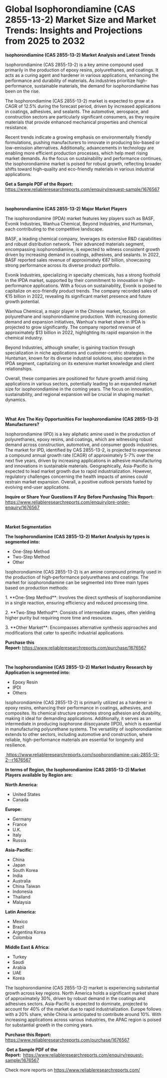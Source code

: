 <p><h1>Global Isophorondiamine (CAS 2855-13-2) Market Size and Market Trends: Insights and Projections from 2025 to 2032</h1></p><p><strong>Isophorondiamine (CAS 2855-13-2) Market Analysis and Latest Trends</strong></p>
<p><p>Isophorondiamine (CAS 2855-13-2) is a key amine compound used primarily in the production of epoxy resins, polyurethanes, and coatings. It acts as a curing agent and hardener in various applications, enhancing the performance and durability of materials. As industries prioritize high-performance, sustainable materials, the demand for isophorondiamine has been on the rise.</p><p>The Isophorondiamine (CAS 2855-13-2) market is expected to grow at a CAGR of 12.5% during the forecast period, driven by increased applications in coatings, adhesives, and sealants. The automotive, aerospace, and construction sectors are particularly significant consumers, as they require materials that provide enhanced mechanical properties and chemical resistance.</p><p>Recent trends indicate a growing emphasis on environmentally friendly formulations, pushing manufacturers to innovate in producing bio-based or low-emission alternatives. Additionally, advancements in technology are enabling more efficient production processes, which help meet rising market demands. As the focus on sustainability and performance continues, the isophorondiamine market is poised for robust growth, reflecting broader shifts toward high-quality and eco-friendly materials in various industrial applications.</p></p>
<p><strong>Get a Sample PDF of the Report:&nbsp;</strong> <a href="https://www.reliableresearchreports.com/enquiry/request-sample/1676567?utm_campaign=3039&utm_medium=2&utm_source=Github&utm_content=ia&utm_term=24032025&utm_id=isophorondiamine-cas-2855-13-2">https://www.reliableresearchreports.com/enquiry/request-sample/1676567</a></p>
<p>&nbsp;</p>
<p><strong>Isophorondiamine (CAS 2855-13-2) Major Market Players</strong></p>
<p><p>The isophorondiamine (IPDA) market features key players such as BASF, Evonik Industries, Wanhua Chemical, Beyond Industries, and Huntsman, each contributing to the competitive landscape. </p><p>BASF, a leading chemical company, leverages its extensive R&D capabilities and robust distribution network. Their advanced materials segment, encompassing isophorondiamine, is expected to witness consistent growth driven by increasing demand in coatings, adhesives, and sealants. In 2022, BASF reported sales revenue of approximately €87 billion, showcasing strong performance across its diverse product portfolio.</p><p>Evonik Industries, specializing in specialty chemicals, has a strong foothold in the IPDA market, supported by their commitment to innovation in high-performance applications. With a focus on sustainability, Evonik is poised to capitalize on eco-friendly product trends. The company recorded sales of €15 billion in 2022, revealing its significant market presence and future growth potential.</p><p>Wanhua Chemical, a major player in the Chinese market, focuses on polyurethane and isophorondiamine production. With increasing domestic demand and expansion initiatives, Wanhua's market share in IPDA is projected to grow significantly. The company reported revenue of approximately $13 billion in 2022, highlighting its rapid expansion in the chemical industry.</p><p>Beyond Industries, although smaller, is gaining traction through specialization in niche applications and customer-centric strategies. Huntsman, known for its diverse industrial solutions, also operates in the IPDA segment, capitalizing on its extensive market knowledge and client relationships.</p><p>Overall, these companies are positioned for future growth amid rising applications in various sectors, potentially leading to an expanded market size for isophorondiamine in the coming years. The focus on innovation, sustainability, and regional expansion will be crucial in shaping market dynamics.</p></p>
<p>&nbsp;</p>
<p><strong>What Are The Key Opportunities For Isophorondiamine (CAS 2855-13-2) Manufacturers?</strong></p>
<p><p>Isophorondiamine (IPD) is a key aliphatic amine used in the production of polyurethanes, epoxy resins, and coatings, which are witnessing robust demand across construction, automotive, and consumer goods industries. The market for IPD, identified by CAS 2855-13-2, is projected to experience a compound annual growth rate (CAGR) of approximately 5-7% over the next five years, driven by increasing applications in adhesive manufacturing and innovations in sustainable materials. Geographically, Asia-Pacific is expected to lead market growth due to rapid industrialization. However, regulatory challenges concerning the health impacts of amines could restrain market expansion. Overall, a positive outlook persists fueled by evolving end-user applications.</p></p>
<p><strong>Inquire or Share Your Questions If Any Before Purchasing This Report:</strong> <a href="https://www.reliableresearchreports.com/enquiry/pre-order-enquiry/1676567?utm_campaign=3039&utm_medium=2&utm_source=Github&utm_content=ia&utm_term=24032025&utm_id=isophorondiamine-cas-2855-13-2">https://www.reliableresearchreports.com/enquiry/pre-order-enquiry/1676567</a></p>
<p>&nbsp;</p>
<p><strong>Market Segmentation</strong></p>
<p><strong>The Isophorondiamine (CAS 2855-13-2) Market Analysis by types is segmented into:</strong></p>
<p><ul><li>One-Step Method</li><li>Two-Step Method</li><li>Other</li></ul></p>
<p><p>Isophorondiamine (CAS 2855-13-2) is an amine compound primarily used in the production of high-performance polyurethanes and coatings. The market for isophorondiamine can be segmented into three main types based on production methods: </p><p>1. **One-Step Method**: Involves the direct synthesis of isophorondiamine in a single reaction, ensuring efficiency and reduced processing time.</p><p>2. **Two-Step Method**: Consists of intermediate stages, often yielding higher purity but requiring more time and resources.</p><p>3. **Other Market**: Encompasses alternative synthesis approaches and modifications that cater to specific industrial applications.</p></p>
<p><strong>Purchase this Report:&nbsp;</strong><a href="https://www.reliableresearchreports.com/purchase/1676567?utm_campaign=3039&utm_medium=2&utm_source=Github&utm_content=ia&utm_term=24032025&utm_id=isophorondiamine-cas-2855-13-2">https://www.reliableresearchreports.com/purchase/1676567</a></p>
<p>&nbsp;</p>
<p><strong>The Isophorondiamine (CAS 2855-13-2) Market Industry Research by Application is segmented into:</strong></p>
<p><ul><li>Epoxy Resin</li><li>IPDI</li><li>Others</li></ul></p>
<p><p>Isophorondiamine (CAS 2855-13-2) is primarily utilized as a hardener in epoxy resins, enhancing their performance in coatings, adhesives, and composites. Its chemical structure promotes strong adhesion and durability, making it ideal for demanding applications. Additionally, it serves as an intermediate in producing isophorone diisocyanate (IPDI), which is essential in manufacturing polyurethane systems. The versatility of isophorondiamine extends to other sectors, including automotive and construction, where reliable, high-performance materials are essential for longevity and resilience.</p></p>
<p><a href="https://www.reliableresearchreports.com/isophorondiamine-cas-2855-13-2--r1676567?utm_campaign=3039&utm_medium=2&utm_source=Github&utm_content=ia&utm_term=24032025&utm_id=isophorondiamine-cas-2855-13-2">&nbsp;https://www.reliableresearchreports.com/isophorondiamine-cas-2855-13-2--r1676567</a></p>
<p><strong>In terms of Region, the Isophorondiamine (CAS 2855-13-2) Market Players available by Region are:</strong></p>
<p>
    <p> <strong> North America: </strong>
        <ul>
            <li>United States</li>
            <li>Canada</li>
        </ul>
        </p> 
    <p> <strong> Europe: </strong>
        <ul>
            <li>Germany</li>
            <li>France</li>
            <li>U.K.</li>
            <li>Italy</li>
            <li>Russia</li>
        </ul>
        </p> 
    <p> <strong> Asia-Pacific: </strong>
        <ul>
            <li>China</li>
            <li>Japan</li>
            <li>South Korea</li>
            <li>India</li>
            <li>Australia</li>
            <li>China Taiwan</li>
            <li>Indonesia</li>
            <li>Thailand</li>
            <li>Malaysia</li>
        </ul>
        </p> 
    <p> <strong> Latin America: </strong>
        <ul>
            <li>Mexico</li>
            <li>Brazil</li>
            <li>Argentina Korea</li>
            <li>Colombia</li>
        </ul>
        </p> 
    <p> <strong> Middle East & Africa: </strong>
        <ul>
            <li>Turkey</li>
            <li>Saudi</li>
            <li>Arabia</li>
            <li>UAE</li>
            <li>Korea</li>
        </ul>
    </p>
    </p>
<p><p>The Isophorondiamine (CAS 2855-13-2) market is experiencing substantial growth across key regions. North America holds a significant market share of approximately 30%, driven by robust demand in the coatings and adhesives sectors. Asia-Pacific is expected to dominate, projected to account for 40% of the market due to rapid industrialization. Europe follows with a 20% share, while China is anticipated to contribute around 10%. With increasing applications across various industries, the APAC region is poised for substantial growth in the coming years.</p></p>
<p><strong>Purchase this Report: </strong><a href="https://www.reliableresearchreports.com/purchase/1676567?utm_campaign=3039&utm_medium=2&utm_source=Github&utm_content=ia&utm_term=24032025&utm_id=isophorondiamine-cas-2855-13-2">https://www.reliableresearchreports.com/purchase/1676567</a></p>
<p>&nbsp;<strong>Get a Sample PDF of the Report:&nbsp;&nbsp;</strong><a href="https://www.reliableresearchreports.com/enquiry/request-sample/1676567?utm_campaign=3039&utm_medium=2&utm_source=Github&utm_content=ia&utm_term=24032025&utm_id=isophorondiamine-cas-2855-13-2">https://www.reliableresearchreports.com/enquiry/request-sample/1676567</a></p>
<p><strong></strong></p>
<p>Check more reports on <a href="https://www.reliableresearchreports.com/?utm_campaign=3039&utm_medium=2&utm_source=Github&utm_content=ia&utm_term=24032025&utm_id=isophorondiamine-cas-2855-13-2">https://www.reliableresearchreports.com/</a></p>